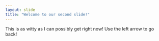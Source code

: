 ```yaml
---
layout: slide
title: "Welcome to our second slide!"
---
```

This is as witty as I can possibly get right now! 
Use the left arrow to go back!
